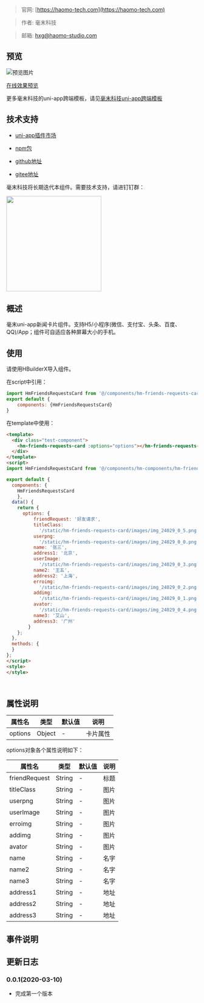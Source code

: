 > 官网: [https://haomo-tech.com](https://haomo-tech.com)

> 作者: 毫末科技

> 邮箱: hxg@haomo-studio.com

## 预览

![预览图片](http://downloads.haomo-tech.com/uniapp/hm-friends-requests-card.png)

[在线效果预览](http://template.uniapp.haomo-tech.com/pages/haomo/test-component/hm-friends-requests-card)

更多毫末科技的uni-app跨端模板，请见[毫末科技uni-app跨端模板](https://haomo-tech.com/sale.html)

## 技术支持

* [uni-app插件市场](https://ext.dcloud.net.cn/plugin?id=1401)

* [npm包](https://www.npmjs.com/package/hm-uniapp-friends-requests-card)

* [github地址](https://github.com/haomo-studio/hm-uniapp-friends-requests-card)

* [gitee地址](https://gitee.com/haomo/hm-uniapp-friends-requests-card)

毫末科技将长期迭代本组件。需要技术支持，请进钉钉群：

<img width="250" src="http://downloads.haomo-tech.com/%E6%AF%AB%E6%9C%ABuniapp%E7%BB%84%E4%BB%B6%E6%8A%80%E6%9C%AF%E6%94%AF%E6%8C%81.jpg">

## 概述

毫末uni-app新闻卡片组件。支持H5/小程序(微信、支付宝、头条、百度、QQ)/App；组件可自适应各种屏幕大小的手机。

## 使用

请使用HBuilderX导入组件。

在script中引用：

```javascript
import HmFriendsRequestsCard from '@/components/hm-friends-requests-card/index.vue'
export default {
    components: {HmFriendsRequestsCard}
}
```

在template中使用：

```html
<template>
  <div class="test-component">
    <hm-friends-requests-card :options="options"></hm-friends-requests-card>
  </div>
</template>
<script>
import HmFriendsRequestsCard from '@/components/hm-components/hm-friends-requests-card/index.vue'

export default {
  components: {
    HmFriendsRequestsCard
    },
  data() {
    return {
      options: {
          friendRequest: '好友请求',
          titleClass:
            '/static/hm-friends-requests-card/images/img_24029_0_5.png',
          userpng:
            '/static/hm-friends-requests-card/images/img_24029_0_0.png',
          name: '张三',
          address1: '北京',
          userImage:
            '/static/hm-friends-requests-card/images/img_24029_0_3.png',
          name2: '王五',
          address2: '上海',
          erroimg:
            '/static/hm-friends-requests-card/images/img_24029_0_2.png',
          addimg:
            '/static/hm-friends-requests-card/images/img_24029_0_1.png',
          avator:
            '/static/hm-friends-requests-card/images/img_24029_0_4.png',
          name3: '艾山',
          address3: '广州'
        }
    };
  },
  methods: {
  }
};
</script>
<style>
</style>




```

## 属性说明

| 属性名        | 类型     | 默认值 | 说明                                                                       |
|-----------   |---------|--------|----------------------------------------------------------------------------|
| options        | Object  | -      | 卡片属性                                                                   |

options对象各个属性说明如下：

| 属性名        | 类型     | 默认值 | 说明                                                                       |
|-----------   |---------|--------|----------------------------------------------------------------------------|
| friendRequest        | String  | -      | 标题                                                                  |
| titleClass        | String  | -      | 图片                                                                  |
| userpng        | String  | -      | 图片                                                                   |
| userImage        | String  | -      | 图片                                                                   |
| erroimg        | String  | -      | 图片                                                                   |
| addimg        | String  | -      | 图片                                                                   |
| avator        | String  | -      | 图片                                                                   |
| name        | String  | -      | 名字                                                                   |
| name2        | String  | -      | 名字                                                                   |
| name3        | String  | -      | 名字                                                                   |
| address1        | String  | -      | 地址                                                                   |
| address2       | String  | -      | 地址                                                                   |
| address3        | String  | -      | 地址                                                                   |



## 事件说明


## 更新日志

### 0.0.1(2020-03-10)

* 完成第一个版本
